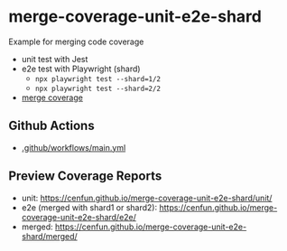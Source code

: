 # merge-coverage-unit-e2e-shard
Example for merging code coverage
- unit test with Jest
- e2e test with Playwright (shard)
    - `npx playwright test --shard=1/2`
    - `npx playwright test --shard=2/2`
- [merge coverage](merge-coverage.js)

## Github Actions
- [.github/workflows/main.yml](.github/workflows/main.yml)


## Preview Coverage Reports
- unit: https://cenfun.github.io/merge-coverage-unit-e2e-shard/unit/
- e2e (merged with shard1 or shard2): https://cenfun.github.io/merge-coverage-unit-e2e-shard/e2e/
- merged: https://cenfun.github.io/merge-coverage-unit-e2e-shard/merged/